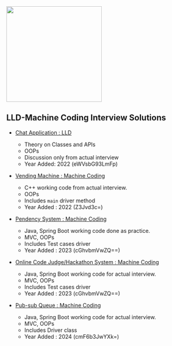 <img src="https://cdn-icons-png.flaticon.com/512/2519/2519375.png" height="250px" width="250px">

## LLD-Machine Coding Interview Solutions


- [Chat Application : LLD](https://github.com/alpha74/LLD-MachineCoding/tree/main/eWVsbG93LmFp/Chat_Application)
  - Theory on Classes and APIs 
  - OOPs
  - Discussion only from actual interview
  - Year Added: 2022 (eWVsbG93LmFp)


- [Vending Machine : Machine Coding](https://github.com/alpha74/LLD-MachineCoding/tree/main/Z3Jvd3c%3D/Vending_Machine)
  - C++ working code from actual interview.
  - OOPs
  - Includes `main` driver method
  - Year Added : 2022 (Z3Jvd3c=)
 
  
- [Pendency System : Machine Coding](https://github.com/alpha74/PendencySystem_JavaSpringBoot)
  - Java, Spring Boot working code done as practice.
  - MVC, OOPs
  - Includes Test cases driver
  - Year Added : 2023 (cGhvbmVwZQ==)
  
  
- [Online Code Judge/Hackathon System : Machine Coding](https://github.com/alpha74/OnlineJudge_JavaSpringBoot)
  - Java, Spring Boot working code for actual interview.
  - MVC, OOPs
  - Includes Test cases driver
  - Year Added : 2023 (cGhvbmVwZQ==)
 
- [Pub-sub Queue : Machine Coding](https://github.com/alpha74/OnlineJudge_JavaSpringBoot)
  - Java, Spring Boot working code for actual interview.
  - MVC, OOPs
  - Includes Driver class
  - Year Added : 2024 (cmF6b3JwYXk=)

